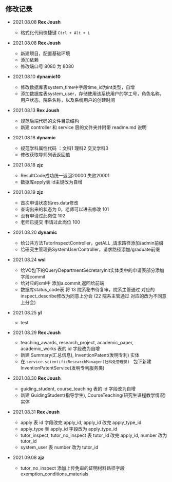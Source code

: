 ## 修改记录
* 2021.08.08 **Rex Joush**
  * 格式化代码快捷键 `Ctrl + Alt + L`

* 2021.08.08 **Rex Joush**
  * 新建项目，配置基础环境
  * 添加依赖
  * 修改端口号 8080 为 8080

* 2021.08.10 **dynamic10**
  * 修改数据库表system_time中字段time_id为int类型，自增
  * 添加数据库表system_user，存储使用该系统用户的学工号，角色名称，用户状态，院系名称，以及系统用户的创建时间

* 2021.08.13 **Rex Joush**
  * 规范后端代码的文件目录结构
  * 新建 controller 和 service 层的文件夹并附带 readme.md 说明

* 2021.08.18 **dynamic**
  * 规范学科属性代码 ：文科1 理科2 交叉学科3
  * 修改获取导师列表返回值

* 2021.08.18 **zjz**
  * ResultCode成功统一返回20000 失败20001
  * 数据库apply表 id主键改为自增
    
* 2021.08.19 **zjz**
  * 首次申请状态码res.data修改 
  * 查询出来的状态为 0，老师可以进去修改 101
  * 没有申请过此岗位  102
  * 老师已提交 申请过此岗位 100

* 2021.08.20 **dynamic**
   * 给公共方法TutorInspectController，getALL ,请求路径添加/admin前缀 
   * 给研究生管理员SystemUserController，请求路径添加/graduate前缀 
   
* 2021.08.24 **wsl**
  * 给VO包下的QueryDepartmentSecretaryInit实体类中的申请表部分添加字段commit
  * 给对应的xml中 添加a.commit,返回给前端
  * 数据库status_code表 将 13 院系秘书待复审，院系主管通过 对应的inspect_describe修改为同意上分会
    (22 院系主管通过 对应的改为不同意上分会)

* 2021.08.25 **yl**
  * test

* 2021.08.29 **Rex Joush**
  * teaching_awards, research_project, academic_paper, academic_works 表的 id 字段改为自增
  * 新建 Summary(汇总信息), InventionPatent(发明专利) 实体
  * 在 `service.scientificResearchManager(社科处管理员) ` 包下新建 InventionPatentService(发明专利服务类)

* 2021.08.30 **Rex Joush**
  * guiding_student, course_teaching 表的 id 字段改为自增
  * 新建 GuidingStudent(指导学生), CourseTeaching(研究生课程教学情况) 实体

* 2021.08.31 **Rex Joush**
  * apply 表 id 字段改完 apply_id, apply_id 改完 apply_type_id
  * apply_type 表 apply_id 字段改为 apply_type_id
  * tutor_inspect, tutor_no_inspect 表 tutor_id 改完 apply_id, number 改为 tutor_id
  * system_user 表 number 改为 tutor_id

* 2021.09.08 **zjz**
  * tutor_no_inspect 添加上传免审的证明材料路径字段 exemption_conditions_materials